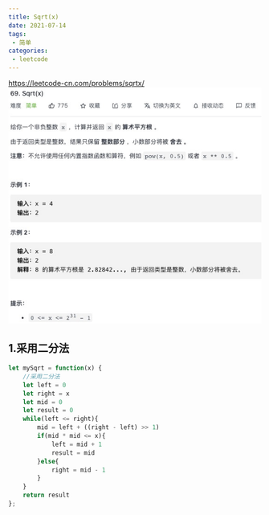 ```yaml
---
title: Sqrt(x)
date: 2021-07-14
tags:
 - 简单
categories:
 - leetcode
---
```


<https://leetcode-cn.com/problems/sqrtx/>
![ Sqrt(x)](./img/69.jpg)
## 1.采用二分法
```js
let mySqrt = function(x) {
    //采用二分法
    let left = 0
    let right = x
    let mid = 0
    let result = 0
    while(left <= right){
        mid = left + ((right - left) >> 1)
        if(mid * mid <= x){
            left = mid + 1
            result = mid
        }else{
            right = mid - 1
        }
    }
    return result
};
```
